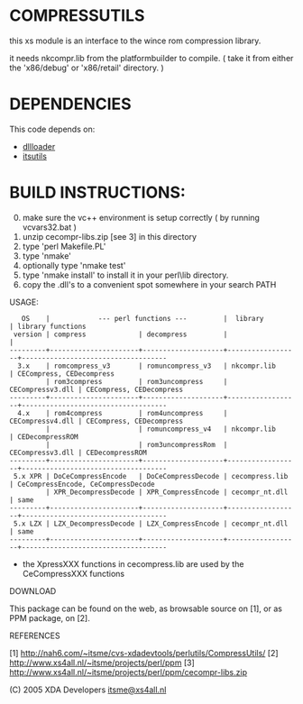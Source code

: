 COMPRESSUTILS
============

this xs module is an interface to the wince rom compression library.

it needs nkcompr.lib from the platformbuilder to compile.
( take it from either the 'x86/debug' or 'x86/retail' directory. )

DEPENDENCIES
============

This code depends on:

 * [dllloader](https://github.com/nlitsme/dllloader)
 * [itsutils](http://nah6.com/~itsme/cvs-xdadevtools/itsutils/)

BUILD INSTRUCTIONS:
============

0) make sure the vc++ environment is setup correctly
    ( by running vcvars32.bat )
1) unzip cecompr-libs.zip [see 3] in this directory
2) type 'perl Makefile.PL'
3) type 'nmake'
4) optionally type 'nmake test'
5) type 'nmake install'  to install it in your perl\lib directory.
6) copy the .dll's to a convenient spot somewhere in your search PATH

USAGE:

       OS    |            --- perl functions ---         |  library         | library functions
     version | compress             | decompress         |                  |
    ---------+----------------------+--------------------+------------------+------------------------------------
      3.x    | romcompress_v3       | romuncompress_v3   | nkcompr.lib      | CECompress, CEDecompress          
             | rom3compress         | rom3uncompress     | CECompressv3.dll | CECompress, CEDecompress
    ---------+----------------------+--------------------+------------------+------------------------------------
      4.x    | rom4compress         | rom4uncompress     | CECompressv4.dll | CECompress, CEDecompress
             |                      | romuncompress_v4   | nkcompr.lib      | CEDecompressROM
             |                      | rom3uncompressRom  | CECompressv3.dll | CEDecompressROM
    ---------+----------------------+--------------------+------------------+------------------------------------
     5.x XPR | DoCeCompressEncode   | DoCeCompressDecode | cecompress.lib   | CeCompressEncode, CeCompressDecode
             | XPR_DecompressDecode | XPR_CompressEncode | cecompr_nt.dll   | same
    ---------+----------------------+--------------------+------------------+------------------------------------
     5.x LZX | LZX_DecompressDecode | LZX_CompressEncode | cecompr_nt.dll   | same
    ---------+----------------------+--------------------+------------------+------------------------------------

* the XpressXXX functions in cecompress.lib are used by the CeCompressXXX functions

DOWNLOAD

This package can be found on the web, as browsable source on [1],
or as PPM package, on [2].


REFERENCES

[1] http://nah6.com/~itsme/cvs-xdadevtools/perlutils/CompressUtils/
[2] http://www.xs4all.nl/~itsme/projects/perl/ppm 
[3] http://www.xs4all.nl/~itsme/projects/perl/ppm/cecompr-libs.zip


(C) 2005 XDA Developers  itsme@xs4all.nl
